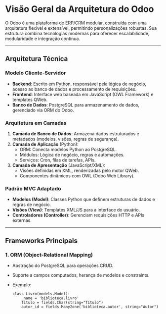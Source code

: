 # Visão Geral da Arquitetura do Odoo

O Odoo é uma plataforma de ERP/CRM modular, construída com uma arquitetura flexível e extensível, permitindo personalizações robustas. Sua estrutura combina tecnologias modernas para oferecer escalabilidade, modularidade e integração contínua.

---

## Arquitetura Técnica

### Modelo Cliente-Servidor
- **Backend**: Escrito em Python, responsável pela lógica de negócio, acesso ao banco de dados e processamento de requisições.
- **Frontend**: Interface web baseada em JavaScript (OWL Framework) e templates QWeb.
- **Banco de Dados**: PostgreSQL para armazenamento de dados, gerenciado via ORM do Odoo.

### Arquitetura em Camadas
1. **Camada de Banco de Dados**: Armazena dados estruturados e metadados (modelos, visões, regras de segurança).
2. **Camada de Aplicação** (Python):
   - ORM: Conecta modelos Python ao PostgreSQL.
   - Módulos: Lógica de negócio, regras e automações.
   - Serviços: Cron, filas de tarefas, APIs.
3. **Camada de Apresentação** (JavaScript/XML):
   - Visões definidas em XML, renderizadas pelo motor QWeb.
   - Componentes dinâmicos com OWL (Odoo Web Library).

### Padrão MVC Adaptado
- **Modelos (Model)**: Classes Python que definem estruturas de dados e regras de negócio.
- **Visões (View)**: Templates XML/JS para a interface do usuário.
- **Controladores (Controller)**: Gerenciam requisições HTTP e APIs externas.

---

## Frameworks Principais

### 1. ORM (Object-Relational Mapping)
- Abstração do PostgreSQL para operações CRUD.
- Suporte a campos computados, herança de modelos e constraints.
- Exemplo:
  
  ```
  class Livro(models.Model):
      _name = 'biblioteca.livro'
      titulo = fields.Char(string="Título")
      autor_id = fields.Many2one('biblioteca.autor', string="Autor")
  ```
